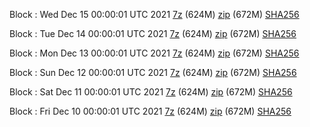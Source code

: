 Block : Wed Dec 15 00:00:01 UTC 2021 [7z](https://transfer.sh/UMDMN4/bootstrap.dat.20211215.7z) (624M) [zip](https://transfer.sh/o9i9CN/bootstrap.dat.20211215.zip) (672M) [SHA256](https://transfer.sh/r9kIxa/sha256.txt)

Block : Tue Dec 14 00:00:01 UTC 2021 [7z](https://transfer.sh/0a87Kk/bootstrap.dat.20211214.7z) (624M) [zip](https://transfer.sh/Fs5h0P/bootstrap.dat.20211214.zip) (672M) [SHA256](https://transfer.sh/NxFwii/sha256.txt)

Block : Mon Dec 13 00:00:01 UTC 2021 [7z](https://transfer.sh/1ScwiF/bootstrap.dat.20211213.7z) (624M) [zip](https://transfer.sh/wpMnJV/bootstrap.dat.20211213.zip) (672M) [SHA256](https://transfer.sh/GcSFUy/sha256.txt)

Block : Sun Dec 12 00:00:01 UTC 2021 [7z](https://transfer.sh/CfnvrA/bootstrap.dat.20211212.7z) (624M) [zip](https://transfer.sh/o0Pu16/bootstrap.dat.20211212.zip) (672M) [SHA256](https://transfer.sh/qLYbXH/sha256.txt)

Block : Sat Dec 11 00:00:01 UTC 2021 [7z](https://transfer.sh/EL4rdK/bootstrap.dat.20211211.7z) (624M) [zip](https://transfer.sh/yehvN3/bootstrap.dat.20211211.zip) (672M) [SHA256](https://transfer.sh/9JEvVa/sha256.txt)

Block : Fri Dec 10 00:00:01 UTC 2021 [7z](https://transfer.sh/UhVcV3/bootstrap.dat.20211210.7z) (624M) [zip](https://transfer.sh/fq0BrG/bootstrap.dat.20211210.zip) (672M) [SHA256](https://transfer.sh/J3PGMJ/sha256.txt)

